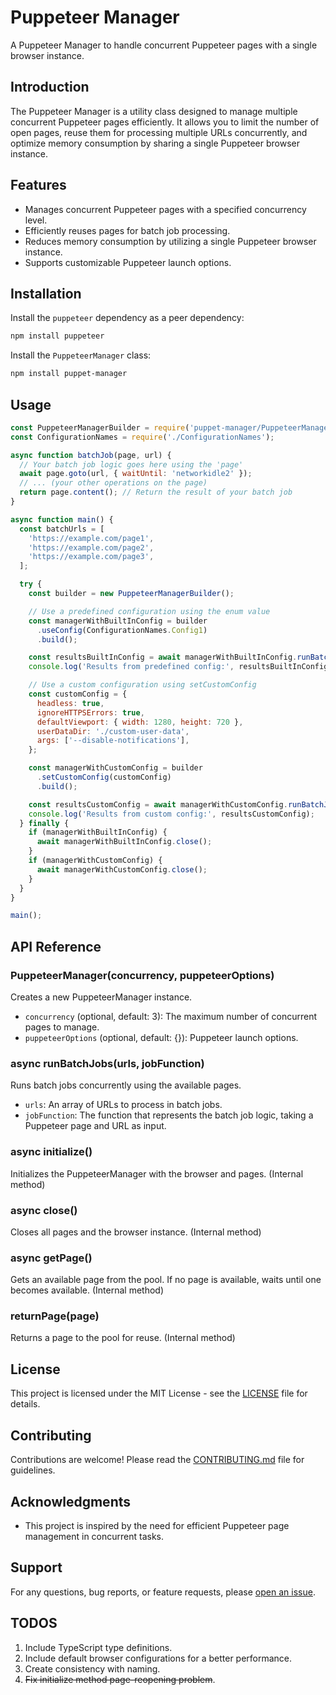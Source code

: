 # Puppeteer Manager

A Puppeteer Manager to handle concurrent Puppeteer pages with a single browser instance.

## Introduction

The Puppeteer Manager is a utility class designed to manage multiple concurrent Puppeteer pages efficiently. It allows you to limit the number of open pages, reuse them for processing multiple URLs concurrently, and optimize memory consumption by sharing a single Puppeteer browser instance.

## Features

- Manages concurrent Puppeteer pages with a specified concurrency level.
- Efficiently reuses pages for batch job processing.
- Reduces memory consumption by utilizing a single Puppeteer browser instance.
- Supports customizable Puppeteer launch options.

## Installation

Install the `puppeteer` dependency as a peer dependency:

```bash
npm install puppeteer
```

Install the `PuppeteerManager` class:

```bash
npm install puppet-manager
```

## Usage

```javascript
const PuppeteerManagerBuilder = require('puppet-manager/PuppeteerManagerBuilder');
const ConfigurationNames = require('./ConfigurationNames');

async function batchJob(page, url) {
  // Your batch job logic goes here using the 'page'
  await page.goto(url, { waitUntil: 'networkidle2' });
  // ... (your other operations on the page)
  return page.content(); // Return the result of your batch job
}

async function main() {
  const batchUrls = [
    'https://example.com/page1',
    'https://example.com/page2',
    'https://example.com/page3',
  ];

  try {
    const builder = new PuppeteerManagerBuilder();

    // Use a predefined configuration using the enum value
    const managerWithBuiltInConfig = builder
      .useConfig(ConfigurationNames.Config1)
      .build();

    const resultsBuiltInConfig = await managerWithBuiltInConfig.runBatchJobs(batchUrls, batchJob);
    console.log('Results from predefined config:', resultsBuiltInConfig);

    // Use a custom configuration using setCustomConfig
    const customConfig = {
      headless: true,
      ignoreHTTPSErrors: true,
      defaultViewport: { width: 1280, height: 720 },
      userDataDir: './custom-user-data',
      args: ['--disable-notifications'],
    };

    const managerWithCustomConfig = builder
      .setCustomConfig(customConfig)
      .build();

    const resultsCustomConfig = await managerWithCustomConfig.runBatchJobs(batchUrls, batchJob);
    console.log('Results from custom config:', resultsCustomConfig);
  } finally {
    if (managerWithBuiltInConfig) {
      await managerWithBuiltInConfig.close();
    }
    if (managerWithCustomConfig) {
      await managerWithCustomConfig.close();
    }
  }
}

main();

```

## API Reference

### PuppeteerManager(concurrency, puppeteerOptions)

Creates a new PuppeteerManager instance.

- `concurrency` (optional, default: 3): The maximum number of concurrent pages to manage.
- `puppeteerOptions` (optional, default: {}): Puppeteer launch options.

### async runBatchJobs(urls, jobFunction)

Runs batch jobs concurrently using the available pages.

- `urls`: An array of URLs to process in batch jobs.
- `jobFunction`: The function that represents the batch job logic, taking a Puppeteer page and URL as input.

### async initialize()

Initializes the PuppeteerManager with the browser and pages. (Internal method)

### async close()

Closes all pages and the browser instance. (Internal method)

### async getPage()

Gets an available page from the pool. If no page is available, waits until one becomes available. (Internal method)

### returnPage(page)

Returns a page to the pool for reuse. (Internal method)

## License

This project is licensed under the MIT License - see the [LICENSE](LICENSE) file for details.

## Contributing

Contributions are welcome! Please read the [CONTRIBUTING.md](CONTRIBUTING.md) file for guidelines.

## Acknowledgments

- This project is inspired by the need for efficient Puppeteer page management in concurrent tasks.

## Support

For any questions, bug reports, or feature requests, please [open an issue](https://github.com/4lbatr0s/puppet-manager/issues/new).

## TODOS
1. Include TypeScript type definitions.
2. Include default browser configurations for a better performance.
3. Create consistency with naming.
4. <s>Fix initialize method page-reopening problem</s>.
```
